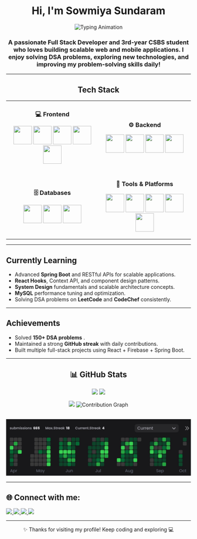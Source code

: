 <!-- Header Section -->
<h1 align="center">Hi, I'm <b>Sowmiya Sundaram</b></h1>

<!-- Typing Animation -->
<p align="center">
  <img src="https://readme-typing-svg.herokuapp.com?font=Fira+Code&size=25&pause=1000&color=00C0FF&center=true&vCenter=true&width=600&lines=Full+Stack+Developer;DSA+Enthusiast;Competitive+Programmer;Problem+Solver" alt="Typing Animation" />
</p>

<!-- About Me -->
<h3 align="center">
  A passionate Full Stack Developer and 3rd-year CSBS student who loves building scalable web and mobile applications.  
  I enjoy solving DSA problems, exploring new technologies, and improving my problem-solving skills daily!
</h3>

---

<!-- Tech Stack -->
<h2 align="center"> Tech Stack</h2>

<table align="center">
  <tr>
    <td align="center" width="50%">
      <h3>💻 Frontend</h3>
      <p>
        <img src="https://cdn.jsdelivr.net/gh/devicons/devicon/icons/react/react-original.svg" width="50" height="50"/>
        <img src="https://cdn.jsdelivr.net/gh/devicons/devicon/icons/html5/html5-original.svg" width="50" height="50"/>
        <img src="https://cdn.jsdelivr.net/gh/devicons/devicon/icons/css3/css3-original.svg" width="50" height="50"/>
        <img src="https://cdn.jsdelivr.net/gh/devicons/devicon/icons/javascript/javascript-original.svg" width="50" height="50"/>
        <img src="https://www.vectorlogo.zone/logos/tailwindcss/tailwindcss-icon.svg" width="50" height="50"/>
      </p>
    </td>
    <td align="center" width="50%">
      <h3>⚙️ Backend</h3>
      <p>
        <img src="https://cdn.jsdelivr.net/gh/devicons/devicon/icons/java/java-original.svg" width="50" height="50"/>
        <img src="https://cdn.jsdelivr.net/gh/devicons/devicon/icons/spring/spring-original.svg" width="50" height="50"/>
        <img src="https://cdn.jsdelivr.net/gh/devicons/devicon/icons/python/python-original.svg" width="50" height="50"/>
        <img src="https://www.vectorlogo.zone/logos/firebase/firebase-icon.svg" width="50" height="50"/>
      </p>
    </td>
  </tr>
  <tr>
    <td align="center" width="50%">
      <h3>🗄️ Databases</h3>
      <p>
        <img src="https://cdn.jsdelivr.net/gh/devicons/devicon/icons/mysql/mysql-original.svg" width="50" height="50"/>
        <img src="https://cdn.jsdelivr.net/gh/devicons/devicon/icons/mongodb/mongodb-original.svg" width="50" height="50"/>
        <img src="https://www.vectorlogo.zone/logos/firebase/firebase-icon.svg" width="50" height="50"/>
      </p>
    </td>
    <td align="center" width="50%">
      <h3>🧰 Tools & Platforms</h3>
      <p>
        <img src="https://cdn.jsdelivr.net/gh/devicons/devicon/icons/git/git-original.svg" width="50" height="50"/>
        <img src="https://cdn.jsdelivr.net/gh/devicons/devicon/icons/github/github-original.svg" width="50" height="50"/>
        <img src="https://cdn.jsdelivr.net/gh/devicons/devicon/icons/vscode/vscode-original.svg" width="50" height="50"/>
        <img src="https://www.vectorlogo.zone/logos/getpostman/getpostman-icon.svg" width="50" height="50"/>
        <img src="https://cdn.jsdelivr.net/gh/devicons/devicon/icons/vite/vite-original.svg" width="50" height="50"/>
      </p>
    </td>
  </tr>
</table>

---

<!-- Currently Learning -->
<h2> Currently Learning</h2>
<ul>
  <li>Advanced <b>Spring Boot</b> and RESTful APIs for scalable applications.</li>
  <li><b>React Hooks</b>, Context API, and component design patterns.</li>
  <li><b>System Design</b> fundamentals and scalable architecture concepts.</li>
  <li><b>MySQL</b> performance tuning and optimization.</li>
  <li>Solving DSA problems on <b>LeetCode</b> and <b>CodeChef</b> consistently.</li>
</ul>

---

<!-- Achievements -->
<h2> Achievements</h2>
<ul>
  <li> Solved <b>150+ DSA problems</b> .</li>
  <li> Maintained a strong <b>GitHub streak</b> with daily contributions.</li>
  <li> Built multiple full-stack projects using React + Firebase + Spring Boot.</li>
</ul>

---

<!-- GitHub Stats (4 Cards) -->
<h2 align="center">📊 GitHub Stats</h2>

<p align="center">
  <!-- General GitHub stats -->
  <img src="https://github-readme-stats.vercel.app/api?username=srsowmiya&show_icons=true&theme=tokyonight" height="170" />
  <!-- GitHub streak stats -->
  <img src="https://github-readme-streak-stats.herokuapp.com/?user=srsowmiya&theme=tokyonight" height="170" />
</p>

<p align="center">
  <!-- Most used languages -->
  <img src="https://github-readme-stats.vercel.app/api/top-langs/?username=srsowmiya&layout=compact&theme=tokyonight" height="170" />
  <!-- Contribution heatmap -->
  <img src="https://github-readme-activity-graph.vercel.app/graph?username=srsowmiya&bg_color=1a1b27&color=70A4FC&line=70A4FC&point=FFFFFF&area=true&hide_border=true" height="300" alt="Contribution Graph" />
</p>

<p align="center">
  <img src="./codolio heatmap.jpg" alt="Codolio Heatmap" />
</p>

---

<!-- Connect Section -->
<h2>🌐 Connect with me:</h2>
<p align="left">
  <a href="https://linkedin.com/in/sowmiyasundaram" target="_blank">
    <img src="https://img.shields.io/badge/LinkedIn-0A66C2?style=for-the-badge&logo=linkedin&logoColor=white" />
  </a>
  <a href="https://leetcode.com/u/sowmiya/" target="_blank">
    <img src="https://img.shields.io/badge/LeetCode-F89F1B?style=for-the-badge&logo=LeetCode&logoColor=white" />
  </a>
  <a href="https://www.codechef.com/users/sowmiya" target="_blank">
    <img src="https://img.shields.io/badge/CodeChef-5B4638?style=for-the-badge&logo=CodeChef&logoColor=white" />
  </a>
  <a href="https://github.com/srsowmiya" target="_blank">
    <img src="https://img.shields.io/badge/GitHub-171515?style=for-the-badge&logo=github&logoColor=white" />
  </a>
</p>

---

<!-- Footer -->
<p align="center">✨ Thanks for visiting my profile! Keep coding and exploring 💻</p>

